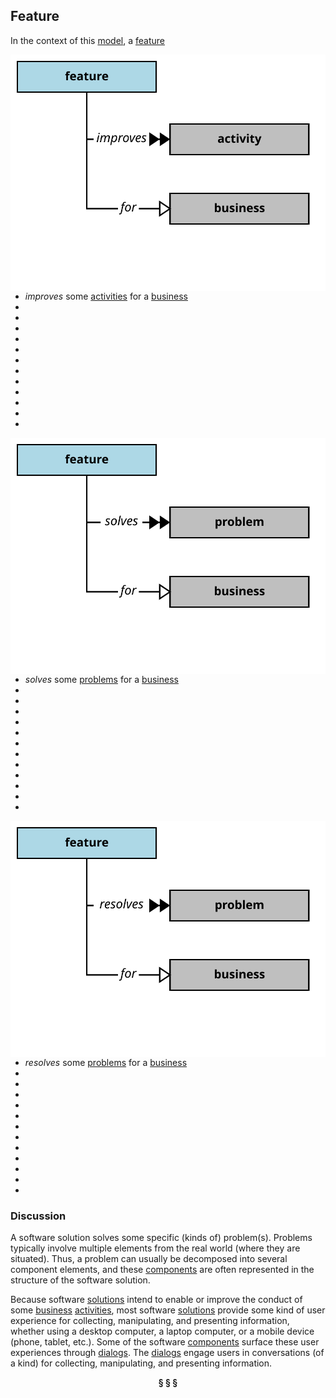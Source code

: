 ## Feature

In the context of this [model](../domain-inventory.md), a [feature][feature]

<img align="right" src="../images/feature_improves.svg" />

<ul>
 <li><i>improves</i> some <a href="activity.md">activities</a> for a <a href="business.md">business</a></li>
 <li> </li>
 <li> </li>
 <li> </li>
 <li> </li>
 <li> </li>
 <li> </li>
 <li> </li>
 <li> </li>
 <li> </li>
 <li> </li>
 <li> </li>
 <li> </li>
</ul>


<img align="right" src="../images/feature_solves.svg" />

<ul>
 <li><i>solves</i> some <a href="problem.md">problems</a> for a <a href="business.md">business</a></li>
 <li> </li>
 <li> </li>
 <li> </li>
 <li> </li>
 <li> </li>
 <li> </li>
 <li> </li>
 <li> </li>
 <li> </li>
 <li> </li>
 <li> </li>
 <li> </li>
</ul>


<img align="right" src="../images/feature_resolves.svg" />

<ul>
 <li><i>resolves</i> some <a href="problem.md">problems</a> for a <a href="business.md">business</a></li>
 <li> </li>
 <li> </li>
 <li> </li>
 <li> </li>
 <li> </li>
 <li> </li>
 <li> </li>
 <li> </li>
 <li> </li>
 <li> </li>
 <li> </li>
 <li> </li>
</ul>



### Discussion


A software solution solves some specific (kinds of) problem(s).
Problems typically involve multiple elements from the real world (where they are situated).
Thus, a problem can usually be decomposed into several component elements, and these [components][component]
are often represented in the structure of the software solution.

Because software [solutions][solution] intend to enable or improve the conduct of some [business][business] [activities][activity],
most software [solutions][solution] provide some kind of user experience for collecting, manipulating, and
presenting information, whether using a desktop computer, a laptop computer, or a mobile device
(phone, tablet, etc.). Some of the software [components][component] surface these user experiences through [dialogs][dialog].
The [dialogs][dialog] engage users in conversations (of a kind) for
collecting, manipulating, and presenting information.


<div align="center"><b>&sect; &sect; &sect;</b></div>

[activity]: activity.md
[activities]: activity.md
[business]: business.md
[businesses]: business.md
[component]: component.md
[components]: component.md
[developer]: developer.md
[developers]: developer.md
[dialog]: dialog.md
[dialogs]: dialog.md
[expector]: expector.md
[expectors]: expector.md
[feature]: feature.md
[features]: feature.md
[governor]: governor.md
[governors]: governor.md
[improvement]: improvement.md
[improvements]: improvement.md
[instrument]: instrument.md
[instruments]: instrument.md
[interface]: interface.md
[interfaces]: interface.md
[mission]: mission.md
[missions]: mission.md
[requestor]: requestor.md
[requestors]: requestor.md
[solution]: solution.md
[solutions]: solution.md
[stakeholder]: stakeholder.md
[stakeholders]: stakeholder.md
[value]: value.md
[values]: value.md
[vision]: vision.md
[visions]: vision.md

[measurable.way]: measurement.md
